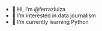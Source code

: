 - 👋 Hi, I’m @ferrazluiza
- 👀 I’m interested in data journalism
- 🌱 I’m currently learning Python
<!--- - 💞️ I’m looking to collaborate on ...
- 📫 How to reach me ...--->

<!---
ferrazluiza/ferrazluiza is a ✨ special ✨ repository because its `README.md` (this file) appears on your GitHub profile.
You can click the Preview link to take a look at your changes.
--->
